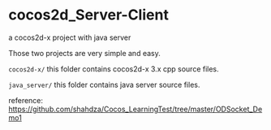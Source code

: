 # cocos2d_Server-Client
a cocos2d-x  project with java server 

Those two projects are very simple and easy.

`cocos2d-x/`
this folder contains cocos2d-x 3.x cpp source files.


`java_server/`
this folder contains java server source files.


reference:  https://github.com/shahdza/Cocos_LearningTest/tree/master/ODSocket_Demo1 

